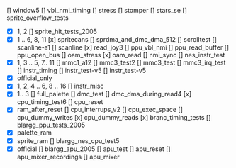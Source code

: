[] window5
[] vbl_nmi_timing
[] stress
[] stomper
[] stars_se
[] sprite_overflow_tests
- [x] 1, 2
[] sprite_hit_tests_2005
- [x] 1 .. 6, 8, 11
[x] spritecans
[] sprdma_and_dmc_dma_512
[] scrolltest
[] scanline-a1
[] scanline
[x] read_joy3
[] ppu_vbl_nmi
[] ppu_read_buffer
[] ppu_open_bus
[] oam_stress
[x] oam_read
[] nmi_sync
[] nes_instr_test
- [x] 1, 3 .. 5, 7.. 11
[] mmc1_a12
[] mmc3_test2
[] mmc3_test
[] mmc3_irq_test
[] instr_timing
[] instr_test-v5
[] instr_test-v5
- [x] official_only
- [x] 1, 2, 4 .. 6, 8 .. 16
[] instr_misc
- [x] 1.. 3
[] full_palette
[] dmc_test
[] dmc_dma_during_read4
[x] cpu_timing_test6
[] cpu_reset
- [x] ram_after_reset
[] cpu_interrups_v2
[] cpu_exec_space
[] cpu_dummy_writes
[x] cpu_dummy_reads
[x] branc_timing_tests
[] blargg_ppu_tests_2005
- [x] palette_ram
- [x] sprite_ram
[] blargg_nes_cpu_test5
- [x] official
[] blargg_apu_2005
[] apu_test
[] apu_reset
[] apu_mixer_recordings
[] apu_mixer